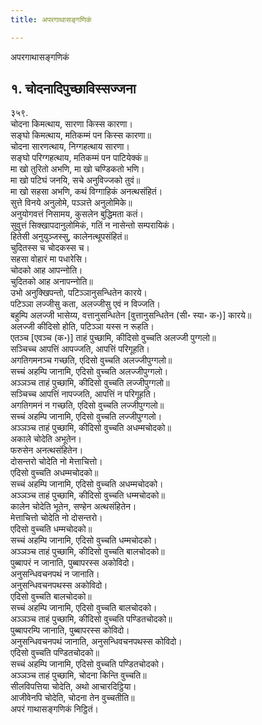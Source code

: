 ```yaml
---
title: अपरगाथासङ्गणिकं

---
```

अपरगाथासङ्गणिकं  


## १. चोदनादिपुच्छाविस्सज्‍जना

३५९.  
चोदना किमत्थाय, सारणा किस्स कारणा।  
सङ्घो किमत्थाय, मतिकम्मं पन किस्स कारणा॥  
चोदना सारणत्थाय, निग्गहत्थाय सारणा।  
सङ्घो परिग्गहत्थाय, मतिकम्मं पन पाटियेक्‍कं॥  
मा खो तुरितो अभणि, मा खो चण्डिकतो भणि।  
मा खो पटिघं जनयि, सचे अनुविज्‍जको तुवं॥  
मा खो सहसा अभणि, कथं विग्गाहिकं अनत्थसंहितं।  
सुत्ते विनये अनुलोमे, पञ्‍ञत्ते अनुलोमिके॥  
अनुयोगवत्तं निसामय, कुसलेन बुद्धिमता कतं।  
सुवुत्तं सिक्खापदानुलोमिकं, गतिं न नासेन्तो सम्परायिकं।  
हितेसी अनुयुञ्‍जस्सु, कालेनत्थूपसंहितं॥  
चुदितस्स च चोदकस्स च।  
सहसा वोहारं मा पधारेसि।  
चोदको आह आपन्‍नोति।  
चुदितको आह अनापन्‍नोति॥  
उभो अनुक्खिपन्तो, पटिञ्‍ञानुसन्धितेन कारये।  
पटिञ्‍ञा लज्‍जीसु कता, अलज्‍जीसु एवं न विज्‍जति।  
बहुम्पि अलज्‍जी भासेय्य, वत्तानुसन्धितेन [वुत्तानुसन्धितेन (सी॰ स्या॰ क॰)] कारये॥  
अलज्‍जी कीदिसो होति, पटिञ्‍ञा यस्स न रूहति।  
एतञ्‍च [एवञ्‍च (क॰)] ताहं पुच्छामि, कीदिसो वुच्‍चति अलज्‍जी पुग्गलो॥  
सञ्‍चिच्‍च आपत्तिं आपज्‍जति, आपत्तिं परिगूहति।  
अगतिगमनञ्‍च गच्छति, एदिसो वुच्‍चति अलज्‍जीपुग्गलो॥  
सच्‍चं अहम्पि जानामि, एदिसो वुच्‍चति अलज्‍जीपुग्गलो।  
अञ्‍ञञ्‍च ताहं पुच्छामि, कीदिसो वुच्‍चति लज्‍जीपुग्गलो॥  
सञ्‍चिच्‍च आपत्तिं नापज्‍जति, आपत्तिं न परिगूहति।  
अगतिगमनं न गच्छति, एदिसो वुच्‍चति लज्‍जीपुग्गलो॥  
सच्‍चं अहम्पि जानामि, एदिसो वुच्‍चति लज्‍जीपुग्गलो।  
अञ्‍ञञ्‍च ताहं पुच्छामि, कीदिसो वुच्‍चति अधम्मचोदको॥  
अकाले चोदेति अभूतेन।  
फरुसेन अनत्थसंहितेन।  
दोसन्तरो चोदेति नो मेत्ताचित्तो।  
एदिसो वुच्‍चति अधम्मचोदको॥  
सच्‍चं अहम्पि जानामि, एदिसो वुच्‍चति अधम्मचोदको।  
अञ्‍ञञ्‍च ताहं पुच्छामि, कीदिसो वुच्‍चति धम्मचोदको॥  
कालेन चोदेति भूतेन, सण्हेन अत्थसंहितेन।  
मेत्ताचित्तो चोदेति नो दोसन्तरो।  
एदिसो वुच्‍चति धम्मचोदको॥  
सच्‍चं अहम्पि जानामि, एदिसो वुच्‍चति धम्मचोदको।  
अञ्‍ञञ्‍च ताहं पुच्छामि, कीदिसो वुच्‍चति बालचोदको॥  
पुब्बापरं न जानाति, पुब्बापरस्स अकोविदो।  
अनुसन्धिवचनपथं न जानाति।  
अनुसन्धिवचनपथस्स अकोविदो।  
एदिसो वुच्‍चति बालचोदको॥  
सच्‍चं अहम्पि जानामि, एदिसो वुच्‍चति बालचोदको।  
अञ्‍ञञ्‍च ताहं पुच्छामि, कीदिसो वुच्‍चति पण्डितचोदको॥  
पुब्बापरम्पि जानाति, पुब्बापरस्स कोविदो।  
अनुसन्धिवचनपथं जानाति, अनुसन्धिवचनपथस्स कोविदो।  
एदिसो वुच्‍चति पण्डितचोदको॥  
सच्‍चं अहम्पि जानामि, एदिसो वुच्‍चति पण्डितचोदको।  
अञ्‍ञञ्‍च ताहं पुच्छामि, चोदना किन्ति वुच्‍चति॥  
सीलविपत्तिया चोदेति, अथो आचारदिट्ठिया।  
आजीवेनपि चोदेति, चोदना तेन वुच्‍चतीति॥  
अपरं गाथासङ्गणिकं निट्ठितं।  